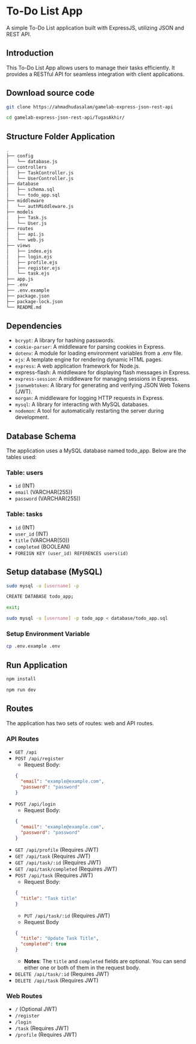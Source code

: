 # To-Do List App

A simple To-Do List application built with ExpressJS, utilizing JSON and REST API.

## Introduction

This To-Do List App allows users to manage their tasks efficiently. It provides a RESTful API for seamless integration with client applications.

## Download source code

```bash
git clone https://ahmadhudasalam/gamelab-express-json-rest-api

cd gamelab-express-json-rest-api/TugasAkhir/
```

## Structure Folder Application

```bash
.
├── config
│   └── database.js
├── controllers
│   ├── TaskController.js
│   └── UserController.js
├── database
│   ├── schema.sql
│   └── todo_app.sql
├── middleware
│   └── authMiddleware.js
├── models
│   ├── Task.js
│   └── User.js
├── routes
│   ├── api.js
│   └── web.js
├── views
│   ├── index.ejs
│   ├── login.ejs
│   ├── profile.ejs
│   ├── register.ejs
│   └── task.ejs
├── app.js
├── .env
├── .env.example
├── package.json
├── package-lock.json
└── README.md
```

## Dependencies

- `bcrypt`: A library for hashing passwords.
- `cookie-parser`: A middleware for parsing cookies in Express.
- `dotenv`: A module for loading environment variables from a .env file.
- `ejs`: A template engine for rendering dynamic HTML pages.
- `express`: A web application framework for Node.js.
- express-flash: A middleware for displaying flash messages in Express.
- `express-session`: A middleware for managing sessions in Express.
- `jsonwebtoken`: A library for generating and verifying JSON Web Tokens (JWT).
- `morgan`: A middleware for logging HTTP requests in Express.
- `mysql`: A library for interacting with MySQL databases.
- `nodemon`: A tool for automatically restarting the server during development.

## Database Schema

The application uses a MySQL database named todo_app. Below are the tables used:

### Table: users

- `id` (INT)
- `email` (VARCHAR(255))
- `password` (VARCHAR(255))

### Table: tasks

- `id` (INT)
- `user_id` (INT)
- `title` (VARCHAR(50))
- `completed` (BOOLEAN)
- `FOREIGN KEY (user_id) REFERENCES users(id)`

## Setup database (MySQL)

```bash
sudo mysql -u [username] -p

CREATE DATABASE todo_app;

exit;

sudo mysql -u [username] -p todo_app < database/todo_app.sql
```

### Setup Environment Variable

```bash
cp .env.example .env
```

## Run Application

```bash
npm install

npm run dev
```

## Routes

The application has two sets of routes: web and API routes.

### API Routes

- `GET /api`
- `POST /api/register`
  - Request Body:
  ```json
  {
    "email": "example@example.com",
    "password": "password"
  }
  ```
- `POST /api/login`
  - Request Body:
  ```json
  {
    "email": "example@example.com",
    "password": "password"
  }
  ```
- `GET /api/profile` (Requires JWT)
- `GET /api/task` (Requires JWT)
- `GET /api/task/:id` (Requires JWT)
- `GET /api/task/completed` (Requires JWT)
- `POST /api/task` (Requires JWT)
  - Request Body:
  ```json
  {
    "title": "Task title"
  }
  ```
  - `PUT /api/task/:id` (Requires JWT)
  - Request Body
  ```json
  {
    "title": "Update Task Title",
    "completed": true
  }
  ```
  - **Notes**: The `title` and `completed` fields are optional. You can send either one or both of them in the request body.
- `DELETE /api/task/:id` (Requires JWT)
- `DELETE /api/task` (Requires JWT)

### Web Routes

- `/` (Optional JWT)
- `/register`
- `/login`
- `/task` (Requires JWT)
- `/profile` (Requires JWT)
